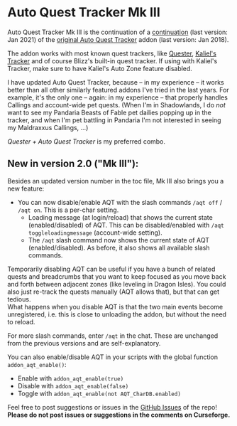 # Auto Quest Tracker Mk III

Auto Quest Tracker Mk III is the continuation of a [continuation](https://github.com/gamer-angel05/AutoQuestTracker) (last version: Jan 2021) of the [original Auto Quest Tracker](https://www.curseforge.com/wow/addons/auto-quest-tracker) addon (last version: Jan 2018).

The addon works with most known quest trackers, like [Quester](https://www.curseforge.com/wow/addons/quester), [Kaliel's Tracker](https://www.curseforge.com/wow/addons/kaliels-tracker) and of course Blizz's built-in quest tracker. If using with Kaliel's Tracker, make sure to have Kaliel's Auto Zone feature disabled.

I have updated Auto Quest Tracker, because – in my experience – it works better than all other similarly featured addons I've tried in the last years. For example, it's the only one – again: in my experience – that properly handles Callings and account-wide pet quests. (When I'm in Shadowlands, I do _not_ want to see my Pandaria Beasts of Fable pet dailies popping up in the tracker, and when I'm pet battling in Pandaria I'm not interested in seeing my Maldraxxus Callings, …)

_Quester + Auto Quest Tracker_ is my preferred combo.

## New in version 2.0 ("Mk III"):

Besides an updated version number in the toc file, Mk III also brings you a new feature:
 
- You can now disable/enable AQT with the slash commands `/aqt off` / `/aqt on`. This is a per-char setting.
  - Loading message (at login/reload) that shows the current state (enabled/disabled) of AQT. This can be disabled/enabled with `/aqt toggleloadingmessage` (account-wide setting).
  - The `/aqt` slash command now shows the current state of AQT (enabled/disabled). As before, it also shows all available slash commands.

Temporarily disabling AQT can be useful if you have a bunch of related quests and breadcrumbs that you want to keep focused as you move back and forth between adjacent zones (like leveling in Dragon Isles). You could also just re-track the quests manually (AQT allows that), but that can get tedious.  
What happens when you disable AQT is that the two main events become unregistered, i.e. this is close to unloading the addon, but without the need to reload.

For more slash commands, enter `/aqt` in the chat. These are unchanged from the previous versions and are self-explanatory.

You can also enable/disable AQT in your scripts with the global function `addon_aqt_enable()`:
  - Enable with `addon_aqt_enable(true)`
  - Disable with `addon_aqt_enable(false)`
  - Toggle with `addon_aqt_enable(not AQT_CharDB.enabled)`

Feel free to post suggestions or issues in the [GitHub Issues](https://github.com/tflo/PetWalker/issues) of the repo!
__Please do not post issues or suggestions in the comments on Curseforge.__



